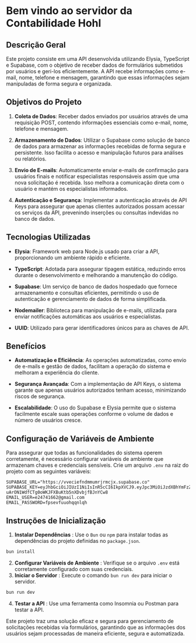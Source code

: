 # Bem vindo ao servidor da Contabilidade Hohl

## Descrição Geral

Este projeto consiste em uma API desenvolvida utilizando Elysia, TypeScript e Supabase, com o objetivo de receber dados de formulários submetidos por usuários e geri-los eficientemente. A API recebe informações como e-mail, nome, telefone e mensagem, garantindo que essas informações sejam manipuladas de forma segura e organizada.

## Objetivos do Projeto

1. **Coleta de Dados**: Receber dados enviados por usuários através de uma requisição POST, contendo informações essenciais como e-mail, nome, telefone e mensagem.

2. **Armazenamento de Dados**: Utilizar o Supabase como solução de banco de dados para armazenar as informações recebidas de forma segura e persistente. Isso facilita o acesso e manipulação futuros para análises ou relatórios.

3. **Envio de E-mails**: Automaticamente enviar e-mails de confirmação para usuários finais e notificar especialistas responsáveis assim que uma nova solicitação é recebida. Isso melhora a comunicação direta com o usuário e mantém os especialistas informados.

4. **Autenticação e Segurança**: Implementar a autenticação através de API Keys para assegurar que apenas clientes autorizados possam acessar os serviços da API, prevenindo inserções ou consultas indevidas no banco de dados.
   
## Tecnologias Utilizadas

- **Elysia**: Framework web para Node.js usado para criar a API, proporcionando um ambiente rápido e eficiente.

- **TypeScript**: Adotada para assegurar tipagem estática, reduzindo erros durante o desenvolvimento e melhorando a manutenção do código.

- **Supabase**: Um serviço de banco de dados hospedado que fornece armazenamento e consultas eficientes, permitindo o uso de autenticação e gerenciamento de dados de forma simplificada.

- **Nodemailer**: Biblioteca para manipulação de e-mails, utilizada para enviar notificações automáticas aos usuários e especialistas.

- **UUID**: Utilizado para gerar identificadores únicos para as chaves de API.

## Benefícios

- **Automatização e Eficiência**: As operações automatizadas, como envio de e-mails e gestão de dados, facilitam a operação do sistema e melhoram a experiência do cliente.
  
- **Segurança Avançada**: Com a implementação de API Keys, o sistema garante que apenas usuários autorizados tenham acesso, minimizando riscos de segurança.

- **Escalabilidade**: O uso do Supabase e Elysia permite que o sistema facilmente escale suas operações conforme o volume de dados e número de usuários cresce.

## Configuração de Variáveis de Ambiente

Para assegurar que todas as funcionalidades do sistema operem corretamente, é necessário configurar variáveis de ambiente que armazenam chaves e credenciais sensíveis. Crie um arquivo `.env` na raiz do projeto com as seguintes variáveis:

```plaintext
SUPABASE_URL="https://vveciefndmmumrjrmcjx.supabase.co"
SUPABASE_KEY=eyJhbGciOiJIUzI1NiIsInR5cCI6IkpXVCJ9.eyJpc3MiOiJzdXBhYmFzZSIsInJlZiI6InZ2ZWNpZWZuZG1tdW1yanJtY2p4Iiwicm9sZSI6ImFub24iLCJpYXQiOjE3Mzc5MzExNDgsImV4cCI6MjA1MzUwNzE0OH0.OQN-uArON1WdfCTg0oWKJFXBuKtb5nXDvbjfBJnYCw8
EMAIL_USER=e24741662@gmail.com
EMAIL_PASSWORD=fpsevfuuohqqnlqh
```

## Instruções de Inicialização
1. **Instalar Dependências** : Use o `Bun` ou `npm` para instalar todas as dependências do projeto definidas no `package.json`.
```bash
bun install
```
2. **Configurar Variáveis de Ambiente** : Verifique se o arquivo `.env` está corretamente configurado com suas credenciais.
3. **Iniciar o Servidor** : Execute o comando `bun run dev` para iniciar o servidor.
```bash
bun run dev
```
4. **Testar a API** : Use uma ferramenta como Insomnia ou Postman para testar a API.

Este projeto traz uma solução eficaz e segura para gerenciamento de solicitações recebidas via formulários, garantindo que as informações dos usuários sejam processadas de maneira eficiente, segura e automatizada.
